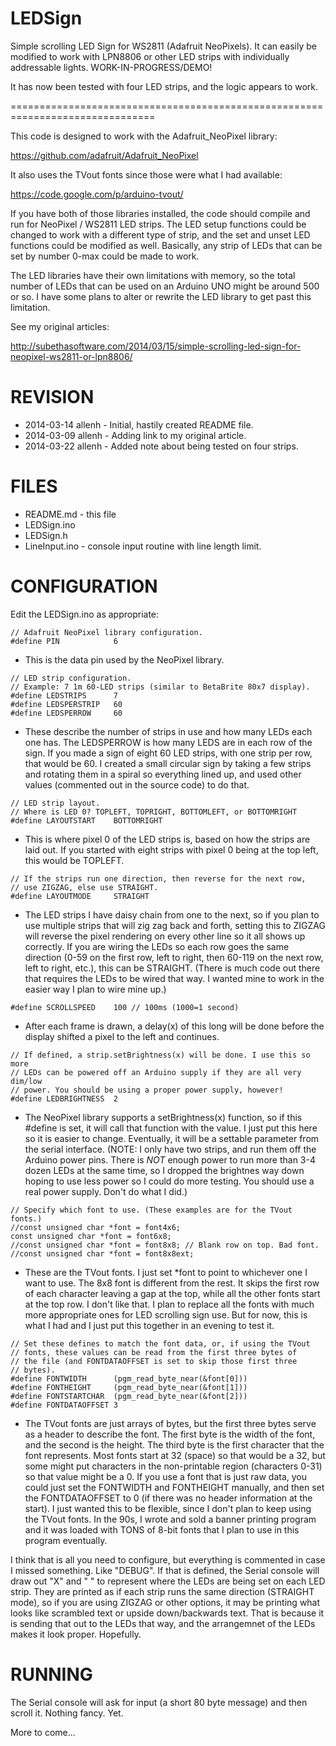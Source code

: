 LEDSign
=======

Simple scrolling LED Sign for WS2811 (Adafruit NeoPixels). It can easily be
modified to work with LPN8806 or other LED strips with individually addressable
lights. WORK-IN-PROGRESS/DEMO!

It has now been tested with four LED strips, and the logic appears to work.

===============================================================================

This code is designed to work with the Adafruit_NeoPixel library:

https://github.com/adafruit/Adafruit_NeoPixel

It also uses the TVout fonts since those were what I had available:

https://code.google.com/p/arduino-tvout/

If you have both of those libraries installed, the code should compile and run
for NeoPixel / WS2811 LED strips. The LED setup functions could be changed
to work with a different type of strip, and the set and unset LED functions
could be modified as well. Basically, any strip of LEDs that can be set by
number 0-max could be made to work.

The LED libraries have their own limitations with memory, so the total number
of LEDs that can be used on an Arduino UNO might be around 500 or so. I have
some plans to alter or rewrite the LED library to get past this limitation.

See my original articles:

http://subethasoftware.com/2014/03/15/simple-scrolling-led-sign-for-neopixel-ws2811-or-lpn8806/

REVISION
========
* 2014-03-14 allenh - Initial, hastily created README file.
* 2014-03-09 allenh - Adding link to my original article.
* 2014-03-22 allenh - Added note about being tested on four strips.

FILES
=====

* README.md - this file
* LEDSign.ino
* LEDSign.h
* LineInput.ino - console input routine with line length limit.

CONFIGURATION
=============

Edit the LEDSign.ino as appropriate:

```
// Adafruit NeoPixel library configuration.
#define PIN            6
```

* This is the data pin used by the NeoPixel library.
  
```
// LED strip configuration.
// Example: 7 1m 60-LED strips (similar to BetaBrite 80x7 display).
#define LEDSTRIPS      7
#define LEDSPERSTRIP   60
#define LEDSPERROW     60
```

* These describe the number of strips in use and how many LEDs each one has.
  The LEDSPERROW is how many LEDS are in each row of the sign. If you made a
  sign of eight 60 LED strips, with one strip per row, that would be 60.
  I created a small circular sign by taking a few strips and rotating them in
  a spiral so everything lined up, and used other values (commented out in the
  source code) to do that.

```  
// LED strip layout.
// Where is LED 0? TOPLEFT, TOPRIGHT, BOTTOMLEFT, or BOTTOMRIGHT
#define LAYOUTSTART    BOTTOMRIGHT
```

* This is where pixel 0 of the LED strips is, based on how the strips are
  laid out. If you started with eight strips with pixel 0 being at the top
  left, this would be TOPLEFT.

```  
// If the strips run one direction, then reverse for the next row,
// use ZIGZAG, else use STRAIGHT.
#define LAYOUTMODE     STRAIGHT
```

* The LED strips I have daisy chain from one to the next, so if you plan to
  use multiple strips that will zig zag back and forth, setting this to
  ZIGZAG will reverse the pixel rendering on every other line so it all shows
  up correctly. If you are wiring the LEDs so each row goes the same
  direction (0-59 on the first row, left to right, then 60-119 on the next
  row, left to right, etc.), this can be STRAIGHT. (There is much code out
  there that requires the LEDs to be wired that way. I wanted mine to work
  in the easier way I plan to wire mine up.)

```
#define SCROLLSPEED    100 // 100ms (1000=1 second)
```

* After each frame is drawn, a delay(x) of this long will be done before the
  display shifted a pixel to the left and continues.
  
```
// If defined, a strip.setBrightness(x) will be done. I use this so more
// LEDs can be powered off an Arduino supply if they are all very dim/low
// power. You should be using a proper power supply, however!
#define LEDBRIGHTNESS  2
```

* The NeoPixel library supports a setBrightness(x) function, so if this
  #define is set, it will call that function with the value. I just put this
  here so it is easier to change. Eventually, it will be a settable parameter
  from the serial interface. (NOTE: I only have two strips, and run them off
  the Arduino power pins. There is *NOT* enough power to run more than 3-4
  dozen LEDs at the same time, so I dropped the brightnes way down hoping
  to use less power so I could do more testing. You should use a real power
  supply. Don't do what I did.)
  
```
// Specify which font to use. (These examples are for the TVout fonts.)
//const unsigned char *font = font4x6;
const unsigned char *font = font6x8;
//const unsigned char *font = font8x8; // Blank row on top. Bad font.
//const unsigned char *font = font8x8ext;
````

* These are the TVout fonts. I just set *font to point to whichever one I want
  to use. The 8x8 font is different from the rest. It skips the first row of
  each character leaving a gap at the top, while all the other fonts start at
  the top row. I don't like that. I plan to replace all the fonts with much
  more appropriate ones for LED scrolling sign use. But for now, this is what
  I had and I just put this together in an evening to test it.
  
```
// Set these defines to match the font data, or, if using the TVout
// fonts, these values can be read from the first three bytes of
// the file (and FONTDATAOFFSET is set to skip those first three
// bytes).
#define FONTWIDTH      (pgm_read_byte_near(&font[0]))
#define FONTHEIGHT     (pgm_read_byte_near(&font[1]))
#define FONTSTARTCHAR  (pgm_read_byte_near(&font[2]))
#define FONTDATAOFFSET 3
```

* The TVout fonts are just arrays of bytes, but the first three bytes serve
  as a header to describe the font. The first byte is the width of the font,
  and the second is the height. The third byte is the first character that
  the font represents. Most fonts start at 32 (space) so that would be a 32,
  but some might put characters in the non-printable region (characters 0-31)
  so that value might be a 0. If you use a font that is just raw data, you
  could just set the FONTWIDTH and FONTHEIGHT manually, and then set the
  FONTDATAOFFSET to 0 (if there was no header information at the start). I
  just wanted this to be flexible, since I don't plan to keep using the
  TVout fonts. In the 90s, I wrote and sold a banner printing program and it
  was loaded with TONS of 8-bit fonts that I plan to use in this program
  eventually.
  
I think that is all you need to configure, but everything is commented in case
I missed something. Like "DEBUG". If that is defined, the Serial console will
draw out "X" and " " to represent where the LEDs are being set on each LED
strip. They are printed as if each strip runs the same direction (STRAIGHT
mode), so if you are using ZIGZAG or other options, it may be printing what
looks like scrambled text or upside down/backwards text. That is because it
is sending that out to the LEDs that way, and the arrangemnet of the LEDs
makes it look proper. Hopefully.

RUNNING
=======
 
 The Serial console will ask for input (a short 80 byte message) and then
 scroll it. Nothing fancy. Yet.
 
 More to come...
 

